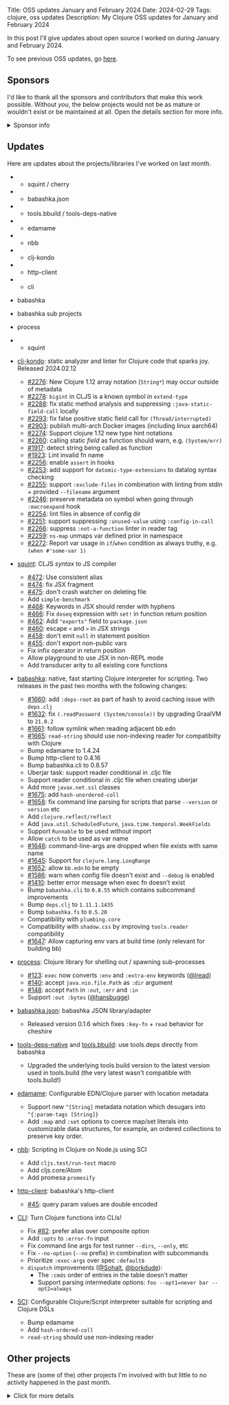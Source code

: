 Title: OSS updates January and February 2024
Date: 2024-02-29
Tags: clojure, oss updates
Description: My Clojure OSS updates for January and February 2024

In this post I'll give updates about open source I worked on during January and February 2024.

To see previous OSS updates, go [here](https://blog.michielborkent.nl/tags/oss-updates.html).

## Sponsors

I'd like to thank all the sponsors and contributors that make this work
possible. Without _you_, the below projects would not be as mature or wouldn't
exist or be maintained at all. Open the details section for more info.

<details>
<summary>Sponsor info</summary>
Top tier sponsors:

- [Clojurists Together](https://clojuriststogether.org/)
- [Roam Research](https://roamresearch.com/)
- [Nextjournal](https://nextjournal.com/)
- [Cognitect](https://www.cognitect.com/)

If you want to ensure that the projects I work on are sustainably maintained,
you can sponsor this work in the following ways. Thank you!

- [Github Sponsors](https://github.com/sponsors/borkdude)
- The [Babaska](https://opencollective.com/babashka) or [Clj-kondo](https://opencollective.com/clj-kondo) OpenCollective
- [Ko-fi](https://ko-fi.com/borkdude)
- [Patreon](https://www.patreon.com/borkdude)
- [Clojurists Together](https://www.clojuriststogether.org/)

If you're used to sponsoring through some other means which isn't listed above, please get in touch.

On to the projects that I've been working on!
</details>

<!--

sources: https://github.com/borkdude
local ~/dev and ~/dev/babashka dir (since github doesn't show all repos)

-->

## Updates

Here are updates about the projects/libraries I've worked on last month.

- * squint / cherry
- * babashka.json
- * tools.bbuild / tools-deps-native
- * edamame
- * nbb
- * clj-kondo
- * http-client
- * cli
- babashka
- babashka sub projects
- process
- * squint


- [clj-kondo](https://github.com/clj-kondo/clj-kondo): static analyzer and linter for Clojure code that sparks joy.
  Released 2024.02.12
  - [#2276](https://github.com/clj-kondo/clj-kondo/issues/2276): New Clojure 1.12 array notation (`String*`) may occur outside of metadata
  - [#2278](https://github.com/clj-kondo/clj-kondo/issues/2278): `bigint` in CLJS is a known symbol in `extend-type`
  - [#2288](https://github.com/clj-kondo/clj-kondo/issues/2288): fix static method analysis and suppressing `:java-static-field-call` locally
  - [#2293](https://github.com/clj-kondo/clj-kondo/issues/2293): fix false positive static field call for `(Thread/interrupted)`
  - [#2903](https://github.com/clj-kondo/clj-kondo/issues/2903): publish multi-arch Docker images (including linux aarch64)
  - [#2274](https://github.com/clj-kondo/clj-kondo/issues/2274): Support clojure 1.12 new type hint notations
  - [#2260](https://github.com/clj-kondo/clj-kondo/issues/2260): calling static _field_ as function should warn, e.g. `(System/err)`
  - [#1917](https://github.com/clj-kondo/clj-kondo/issues/1917): detect string being called as function
  - [#1923](https://github.com/clj-kondo/clj-kondo/issues/1923): Lint invalid fn name
  - [#2256](https://github.com/clj-kondo/clj-kondo/issues/2256): enable `assert` in hooks
  - [#2253](https://github.com/clj-kondo/clj-kondo/issues/2253): add support for `datomic-type-extensions` to datalog syntax checking
  - [#2255](https://github.com/clj-kondo/clj-kondo/issues/2255): support `:exclude-files` in combination with linting from stdin + provided `--filename` argument
  - [#2246](https://github.com/clj-kondo/clj-kondo/issues/2246): preserve metadata on symbol when going through `:macroexpand` hook
  - [#2254](https://github.com/clj-kondo/clj-kondo/issues/2254): lint files in absence of config dir
  - [#2251](https://github.com/clj-kondo/clj-kondo/issues/2251): support suppressing `:unused-value` using `:config-in-call`
  - [#2266](https://github.com/clj-kondo/clj-kondo/issues/2266): suppress `:not-a-function` linter in reader tag
  - [#2259](https://github.com/clj-kondo/clj-kondo/issues/2259): `ns-map` unmaps var defined prior in namespace
  - [#2272](https://github.com/clj-kondo/clj-kondo/issues/2272): Report var usage in `if`/`when` condition as always truthy, e.g. `(when #'some-var 1)`

- [squint](https://github.com/squint-cljs/squint): CLJS _syntax_ to JS compiler
  - [#472](https://github.com/squint-cljs/squint/issues/472): Use consistent alias
  - [#474](https://github.com/squint-cljs/squint/issues/474): fix JSX fragment
  - [#475](https://github.com/squint-cljs/squint/issues/475): don't crash watcher on deleting file
  - Add `simple-benchmark`
  - [#468](https://github.com/squint-cljs/squint/issues/468): Keywords in JSX should render with hyphens
  - [#466](https://github.com/squint-cljs/squint/issues/466): Fix `doseq` expression with `set!` in function return position
  - [#462](https://github.com/squint-cljs/squint/issues/462): Add `"exports"` field to `package.json`
  - [#460](https://github.com/squint-cljs/squint/issues/460): escape `<` and `>` in JSX strings
  - [#458](https://github.com/squint-cljs/squint/issues/458): don't emit `null` in statement position
  - [#455](https://github.com/squint-cljs/squint/issues/455): don't export non-public vars
  - Fix infix operator in return position
  - Allow playground to use JSX in non-REPL mode
  - Add transducer arity to all existing core functions

- [babashka](https://github.com/babashka/babashka): native, fast starting Clojure interpreter for scripting.
  Two releases in the past two months with the following changes:
  - [#1660](https://github.com/babashka/babashka/issues/1660): add `:deps-root` as part of hash to avoid caching issue with `deps.clj`
  - [#1632](https://github.com/babashka/babashka/issues/1632): fix `(.readPassword (System/console))` by upgrading GraalVM to `21.0.2`
  - [#1661](https://github.com/babashka/babashka/issues/1661): follow symlink when reading adjacent bb.edn
  - [#1665](https://github.com/babashka/babashka/issues/1665): `read-string` should use non-indexing reader for compatibilty with Clojure
  - Bump edamame to 1.4.24
  - Bump http-client to 0.4.16
  - Bump babashka.cli to 0.8.57
  - Uberjar task: support reader conditional in .cljc file
  - Support reader conditional in .cljc file when creating uberjar
  - Add more `javax.net.ssl` classes
  - [#1675](https://github.com/babashka/babashka/issues/1675): add `hash-unordered-coll`
  - [#1658](https://github.com/babashka/babashka/issues/1658): fix command line parsing for scripts that parse `--version` or `version` etc
  - Add `clojure.reflect/reflect`
  - Add `java.util.ScheduledFuture`, `java.time.temporal.WeekFields`
  - Support `Runnable` to be used without import
  - Allow `catch` to be used as var name
  - [#1646](https://github.com/babashka/babashka/issues/1646): command-line-args are dropped when file exists with same name
  - [#1645](https://github.com/babashka/babashka/issues/1645): Support for `clojure.lang.LongRange`
  - [#1652](https://github.com/babashka/babashka/issues/1652): allow `bb.edn` to be empty
  - [#1586](https://github.com/babashka/babashka/issues/1586): warn when config file doesn't exist and `--debug` is enabled
  - [#1410](https://github.com/babashka/babashka/issues/1410): better error message when exec fn doesn't exist
  - Bump `babashka.cli` to `0.8.55` which contains subcommand improvements
  - Bump `deps.clj` to `1.11.1.1435`
  - Bump `babashka.fs` to `0.5.20`
  - Compatibility with `plumbing.core`
  - Compatibility with `shadow.css` by improving `tools.reader` compatibility
  - [#1647](https://github.com/babashka/babashka/issues/1647): Allow capturing env vars at build time (only relevant for building bb)

- [process](https://github.com/babashka/process): Clojure library for shelling out / spawning sub-processes
  - [#123](https://github.com/babashka/process/issues/123): `exec` now converts `:env` and `:extra-env` keywords ([@lread](https://github.com/lread))
  - [#140](https://github.com/babashka/process/issues/140): accept `java.nio.file.Path` as `:dir` argument
  - [#148](https://github.com/babashka/process/issues/148): accept `Path` in `:out`, `:err` and `:in`
  - Support `:out :bytes` ([@hansbugge](https://github.com/hansbugge))

- [babashka.json](https://github.com/babashka/json): babashka JSON library/adapter
  - Released version 0.1.6 which fixes `:key-fn` + `read` behavior for cheshire

- [tools-deps-native](https://github.com/babashka/tools-deps-native) and [tools.bbuild](https://github.com/babashka/tools.bbuild): use tools.deps directly from babashka
  - Upgraded the underlying tools.build version to the latest version used in tools.build (the very latest wasn't compatible with tools.build!)

- [edamame](https://github.com/borkdude/edamame): Configurable EDN/Clojure parser with location metadata
  - Support new `^[String]` metadata notation which desugars into `^{:param-tags [String]}`
  - Add `:map` and `:set` options to coerce map/set literals into customizable data structures, for example, an ordered collections to preserve key order.

- [nbb](https://github.com/babashka/nbb): Scripting in Clojure on Node.js using SCI
  - Add `cljs.test/run-test` macro
  - Add cljs.core/Atom
  - Add promesa `promesify`

- [http-client](https://github.com/babashka/http-client): babashka's http-client
  - [#45](https://github.com/babashka/http-client/issues/45): query param values are double encoded

- [CLI](https://github.com/babashka/cli): Turn Clojure functions into CLIs!
  - Fix [#82](https://github.com/babashka/cli/issues/82): prefer alias over composite option
  - Add `:opts` to `:error-fn` input
  - Fix command line args for test runner `--dirs`, `--only`, etc
  - Fix `--no-option` (`--no` prefix) in combination with subcommands
  - Prioritize `:exec-args` over spec `:default`s
  - `dispatch` improvements ([@Sohalt](https://github.com/Sohalt), [@borkdude](https://github.com/borkdude)):
    - The `:cmds` order of entries in the table doesn't matter
    - Support parsing intermediate options: `foo --opt1=never bar --opt2=always`

- [SCI](https://github.com/babashka/sci): Configurable Clojure/Script interpreter suitable for scripting and Clojure DSLs
  - Bump edamame
  - Add `hash-ordered-coll`
  - `read-string` should use non-indexing reader

## Other projects

These are (some of the) other projects I'm involved with but little to no activity
happened in the past month.

<details>
<summary>Click for more details</summary>
- [http-server](https://github.com/babashka/http-server): serve static assets

- [cherry](https://github.com/squint-cljs/cherry): Experimental ClojureScript to ES6 module compiler

- [fs](https://github.com/babashka/fs) - File system utility library for Clojure

- [neil](https://github.com/babashka/neil): A CLI to add common aliases and features to deps.edn-based projects

- [squint-macros](https://github.com/squint-cljs/squint-macros): a couple of
  macros that stand-in for
  [applied-science/js-interop](https://github.com/applied-science/js-interop)
  and [promesa](https://github.com/funcool/promesa) to make CLJS projects
  compatible with squint and/or cherry.

- [sci.configs](https://github.com/babashka/sci.configs): A collection of ready to be used SCI configs.

- [grasp](https://github.com/borkdude/grasp): Grep Clojure code using clojure.spec regexes

- [lein-clj-kondo](https://github.com/clj-kondo/lein-clj-kondo): a leiningen plugin for clj-kondo

- [http-kit](https://github.com/http-kit/http-kit): Simple, high-performance event-driven HTTP client+server for Clojure.

- [deps.clj](https://github.com/borkdude/deps.clj): A faithful port of the clojure CLI bash script to Clojure

- [babashka.nrepl](https://github.com/babashka/babashka.nrepl): The nREPL server from babashka as a library, so it can be used from other SCI-based CLIs

- [rewrite-edn](https://github.com/borkdude/rewrite-edn): Utility lib on top of
  rewrite-clj with common operations to update EDN while preserving whitespace
  and comments
- [jet](https://github.com/borkdude/jet): CLI to transform between JSON, EDN, YAML and Transit using Clojure
- [quickdoc](https://github.com/borkdude/quickdoc): Quick and minimal API doc generation for Clojure
- [pod-babashka-go-sqlite3](https://github.com/babashka/pod-babashka-go-sqlite3): A babashka pod for interacting with sqlite3
- [pod-babashka-fswatcher](https://github.com/babashka/pod-babashka-fswatcher): babashka filewatcher pod
- [lein2deps](https://github.com/borkdude/lein2deps): leiningen to deps.edn converter
- [scittle](https://github.com/babashka/scittle): Execute Clojure(Script) directly from browser script tags via SCI
- [sql pods](https://github.com/babashka/babashka-sql-pods): babashka pods for SQL databases
- [cljs-showcase](https://github.com/borkdude/cljs-showcase): Showcase CLJS libs using SCI
- [babashka.book](https://github.com/babashka/book): Babashka manual
- [instaparse-bb](https://github.com/babashka/instaparse-bb)
- [rewrite-clj](https://github.com/clj-commons/rewrite-clj): Rewrite Clojure code and edn
- [pod-babashka-buddy](https://github.com/babashka/pod-babashka-buddy): A pod around buddy core (Cryptographic Api for Clojure).
- [gh-release-artifact](https://github.com/borkdude/gh-release-artifact): Upload artifacts to Github releases idempotently
- [carve](https://github.com/borkdude/carve) - Remove unused Clojure vars
- [4ever-clojure](https://github.com/oxalorg/4ever-clojure) - Pure CLJS version of 4clojure, meant to run forever!
- [pod-babashka-lanterna](https://github.com/babashka/pod-babashka-lanterna): Interact with clojure-lanterna from babashka
- [joyride](https://github.com/BetterThanTomorrow/joyride): VSCode CLJS scripting and REPL (via [SCI](https://github.com/babashka/sci))
- [clj2el](https://borkdude.github.io/clj2el/): transpile Clojure to elisp
- [deflet](https://github.com/borkdude/deflet): make let-expressions REPL-friendly!
- [deps.add-lib](https://github.com/borkdude/deps.add-lib): Clojure 1.12's add-lib feature for leiningen and/or other environments without a specific version of the clojure CLI

</details>

